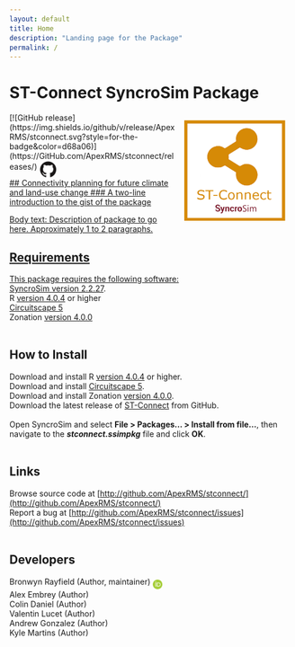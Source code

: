 ```yaml
---
layout: default
title: Home
description: "Landing page for the Package"
permalink: /
---
```


# **ST-Connect** SyncroSim Package
<img align="right" style="padding: 13px" width="180" src="assets/images/logo/stconnect-sticker.png">
[![GitHub release](https://img.shields.io/github/v/release/ApexRMS/stconnect.svg?style=for-the-badge&color=d68a06)](https://GitHub.com/ApexRMS/stconnect/releases/)    <a href="https://github.com/ApexRMS/stconnect"><img align="middle" style="padding: 1px" width="30" src="assets/images/logo/github-trans2.png">
<br>
## Connectivity planning for future climate and land-use change
### A two-line introduction to the gist of the package


Body text: Description of package to go here. Approximately 1 to 2 paragraphs.

## Requirements

This package requires the following software:
<br>
SyncroSim [version 2.2.27](https://syncrosim.com/download/).
<br>
R [version 4.0.4](https://www.r-project.org/) or higher
<br>
[Circuitscape 5](https://github.com/Circuitscape/Circuitscape.jl/blob/master/README.md#Installation)
<br>
Zonation [version 4.0.0](https://github.com/cbig/zonation-core/releases)
<br>
<br>
## How to Install

Download and install R [version 4.0.4](https://www.r-project.org/) or higher.
<br>
Download and install [Circuitscape 5](https://github.com/Circuitscape/Circuitscape.jl/blob/master/README.md#Installation).
<br>
Download and install Zonation [version 4.0.0](https://github.com/cbig/zonation-core/releases).
<br>
Download the latest release of [ST-Connect](https://github.com/ApexRMS/stconnect/releases/) from GitHub.
<br>
<br>
Open SyncroSim and select **File > Packages… > Install from file…**, then navigate to the ***stconnect.ssimpkg*** file and click **OK**.
<br>
<br>
## Links

Browse source code at
[http://github.com/ApexRMS/stconnect/](http://github.com/ApexRMS/stconnect/)
<br>
Report a bug at
[http://github.com/ApexRMS/stconnect/issues](http://github.com/ApexRMS/stconnect/issues)
<br>
<br>
## Developers

Bronwyn Rayfield (Author, maintainer) <a href="https://orcid.org/0000-0003-1768-1300"><img align="middle" style="padding: 0.5px" width="17" src="assets/images/ORCID.png"></a>
<br>
Alex Embrey (Author)
<br>
Colin Daniel (Author)
<br>
Valentin Lucet (Author)
<br>
Andrew Gonzalez (Author)
<br>
Kyle Martins (Author)
